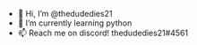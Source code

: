 - 👋 Hi, I’m @thedudedies21
- 🌱 I’m currently learning python
- 📫 Reach me on discord! thedudedies21#4561

<!---
thedudedies21/thedudedies21 is a ✨ special ✨ repository because its `README.md` (this file) appears on your GitHub profile.
You can click the Preview link to take a look at your changes.
--->
